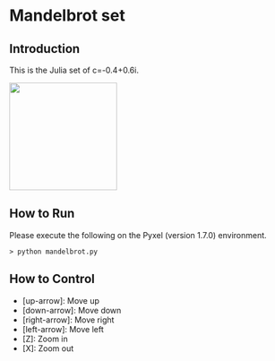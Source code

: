 # Mandelbrot set

## Introduction

This is the Julia set of c=-0.4+0.6i.

<img src="https://github.com/jay-kumogata/FractalArts/blob/main/pyxel/mandelbrot/screenshots/mandelbrot01.gif" width="192">

## How to Run

Please execute the following on the Pyxel (version 1.7.0) environment.

	> python mandelbrot.py
  
## How to Control

- [up-arrow]: Move up 
- [down-arrow]: Move down
- [right-arrow]: Move right
- [left-arrow]: Move left
- [Z]: Zoom in
- [X]: Zoom out
